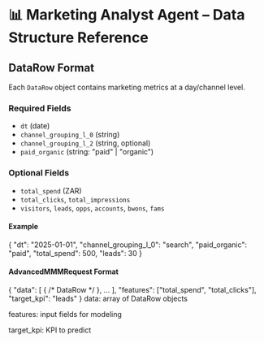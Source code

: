 # 📊 Marketing Analyst Agent – Data Structure Reference

## DataRow Format

Each `DataRow` object contains marketing metrics at a day/channel level.

### Required Fields
- `dt` (date)
- `channel_grouping_l_0` (string)
- `channel_grouping_l_2` (string, optional)
- `paid_organic` (string: "paid" | "organic")

### Optional Fields
- `total_spend` (ZAR)
- `total_clicks`, `total_impressions`
- `visitors`, `leads`, `opps`, `accounts`, `bwons`, `fams`

#### Example
{
  "dt": "2025-01-01",
  "channel_grouping_l_0": "search",
  "paid_organic": "paid",
  "total_spend": 500,
  "leads": 30
}


#### AdvancedMMMRequest Format

{
  "data": [ { /* DataRow */ }, ... ],
  "features": ["total_spend", "total_clicks"],
  "target_kpi": "leads"
}
data: array of DataRow objects

features: input fields for modeling

target_kpi: KPI to predict

